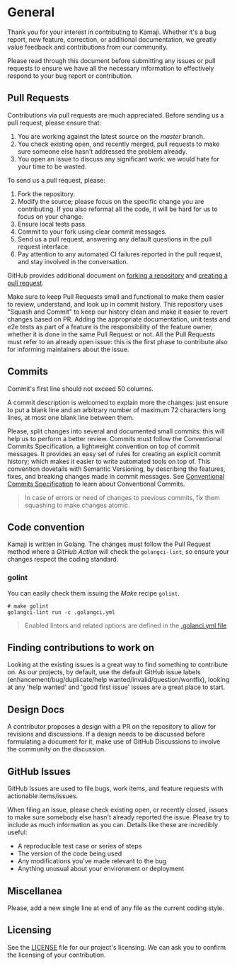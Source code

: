 # General

Thank you for your interest in contributing to Kamaji. Whether it's a bug report, new feature, correction, or additional documentation, we greatly value feedback and contributions from our community.

Please read through this document before submitting any issues or pull requests to ensure we have all the necessary information to effectively respond to your bug report or contribution.

## Pull Requests

Contributions via pull requests are much appreciated. Before sending us a pull request, please ensure that:

1. You are working against the latest source on the *master* branch.
1. You check existing open, and recently merged, pull requests to make sure someone else hasn't addressed the problem already.
1. You open an issue to discuss any significant work: we would hate for your time to be wasted.

To send us a pull request, please:

1. Fork the repository.
1. Modify the source; please focus on the specific change you are contributing. If you also reformat all the code, it
   will be hard for us to focus on your change.
1. Ensure local tests pass.
1. Commit to your fork using clear commit messages.
1. Send us a pull request, answering any default questions in the pull request interface.
1. Pay attention to any automated CI failures reported in the pull request, and stay involved in the conversation.

GitHub provides additional document on [forking a repository](https://help.github.com/articles/fork-a-repo/) and
[creating a pull request](https://help.github.com/articles/creating-a-pull-request/).

Make sure to keep Pull Requests small and functional to make them easier to review, understand, and look up in commit history. This repository uses "Squash and Commit" to keep our history clean and make it easier to revert changes based on PR. Adding the appropriate documentation, unit tests and e2e tests as part of a feature is the responsibility of the
feature owner, whether it is done in the same Pull Request or not. All the Pull Requests must refer to an already open issue: this is the first phase to contribute also for informing maintainers about the issue.

## Commits

Commit's first line should not exceed 50 columns.

A commit description is welcomed to explain more the changes: just ensure to put a blank line and an arbitrary number of maximum 72 characters long lines, at most one blank line between them.

Please, split changes into several and documented small commits: this will help us to perform a better review. Commits must follow the Conventional Commits Specification, a lightweight convention on top of commit messages. It provides an easy set of rules for creating an explicit commit history; which makes it easier to write automated tools on top of. This convention dovetails with Semantic Versioning, by describing the features, fixes, and breaking changes made in commit messages. See [Conventional Commits Specification](https://www.conventionalcommits.org) to learn about Conventional Commits.

> In case of errors or need of changes to previous commits, fix them squashing to make changes atomic.

## Code convention

Kamaji is written in Golang. The changes must follow the Pull Request method where a _GitHub Action_ will
check the `golangci-lint`, so ensure your changes respect the coding standard.

### golint

You can easily check them issuing the _Make_ recipe `golint`.

```
# make golint
golangci-lint run -c .golangci.yml
```

> Enabled linters and related options are defined in the [.golanci.yml file](https://github.com/clastix/Kamaji/blob/master/.golangci.yml)

## Finding contributions to work on
Looking at the existing issues is a great way to find something to contribute on. As our projects, by default, use the
default GitHub issue labels (enhancement/bug/duplicate/help wanted/invalid/question/wontfix), looking at any 'help wanted'
and 'good first issue' issues are a great place to start.

## Design Docs

A contributor proposes a design with a PR on the repository to allow for revisions and discussions. If a design needs to be discussed before formulating a document for it, make use of GitHub Discussions to involve the community on the discussion.

## GitHub Issues

GitHub Issues are used to file bugs, work items, and feature requests with actionable items/issues.

When filing an issue, please check existing open, or recently closed, issues to make sure somebody else hasn't already reported the issue. Please try to include as much information as you can. Details like these are incredibly useful:

* A reproducible test case or series of steps
* The version of the code being used
* Any modifications you've made relevant to the bug
* Anything unusual about your environment or deployment

## Miscellanea

Please, add a new single line at end of any file as the current coding style.

## Licensing

See the [LICENSE](https://github.com/clastix/Kamaji/blob/master/LICENSE) file for our project's licensing. We can ask you to confirm the licensing of your contribution.
